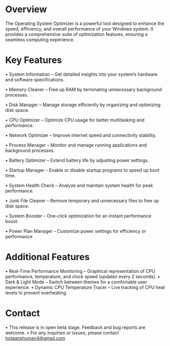 # Overview
The Operating System Optimizer is a powerful tool designed to enhance the speed, efficiency, and overall performance of your Windows system. It provides a comprehensive suite of optimization features, ensuring a seamless computing experience.


# Key Features
• System Information – Get detailed insights into your system’s hardware and software specifications.

• Memory Cleaner – Free up RAM by terminating unnecessary background processes.

• Disk Manager – Manage storage efficiently by organizing and optimizing disk space.

• CPU Optimizer – Optimize CPU usage for better multitasking and performance.

• Network Optimizer – Improve internet speed and connectivity stability.

• Process Manager – Monitor and manage running applications and background processes.

• Battery Optimizer – Extend battery life by adjusting power settings.

• Startup Manager – Enable or disable startup programs to speed up boot time.

• System Health Check – Analyze and maintain system health for peak performance.

• Junk File Cleaner – Remove temporary and unnecessary files to free up disk space.

• System Booster – One-click optimization for an instant performance boost.

• Power Plan Manager – Customize power settings for efficiency or performance

# Additional Features
• Real-Time Performance Monitoring – Graphical representation of CPU performance, temperature, and clock speed (updates every 2 seconds).
• Dark & Light Mode – Switch between themes for a comfortable user experience.
• Dynamic CPU Temperature Tracer – Live tracking of CPU heat levels to prevent overheating.

# Contact
• This release is in open beta stage. Feedback and bug reports are welcome.
• For any inquiries or issues, please contact hotaanshuman4@gmail.com


